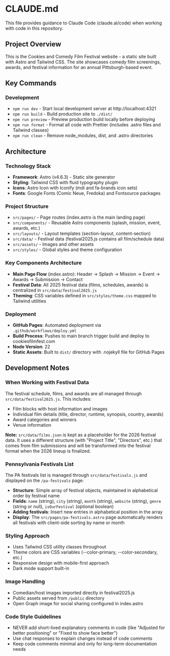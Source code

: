 # CLAUDE.md

This file provides guidance to Claude Code (claude.ai/code) when working with code in this repository.

## Project Overview

This is the Cookies and Comedy Film Festival website - a static site built with Astro and Tailwind CSS. The site showcases comedy film screenings, awards, and festival information for an annual Pittsburgh-based event.

## Key Commands

### Development
- `npm run dev` - Start local development server at http://localhost:4321
- `npm run build` - Build production site to `./dist/`
- `npm run preview` - Preview production build locally before deploying
- `npm run format` - Format all code with Prettier (includes .astro files and Tailwind classes)
- `npm run clean` - Remove node_modules, dist, and .astro directories

## Architecture

### Technology Stack
- **Framework**: Astro (v4.6.3) - Static site generator
- **Styling**: Tailwind CSS with fluid typography plugin
- **Icons**: Astro Icon with Iconify (mdi and fa-brands icon sets)
- **Fonts**: Google Fonts (Comic Neue, Fredoka) and Fontsource packages

### Project Structure
- `src/pages/` - Page routes (index.astro is the main landing page)
- `src/components/` - Reusable Astro components (splash, mission, event, awards, etc.)
- `src/layouts/` - Layout templates (section-layout, content-section)
- `src/data/` - Festival data (festival2025.js contains all film/schedule data)
- `src/assets/` - Images and other assets
- `src/styles/` - Global styles and theme configuration

### Key Components Architecture
- **Main Page Flow** (index.astro): Header → Splash → Mission → Event → Awards → Submission → Contact
- **Festival Data**: All 2025 festival data (films, schedules, awards) is centralized in `src/data/festival2025.js`
- **Theming**: CSS variables defined in `src/styles/theme.css` mapped to Tailwind utilities

### Deployment
- **GitHub Pages**: Automated deployment via `.github/workflows/deploy.yml`
- **Build Process**: Pushes to main branch trigger build and deploy to cookiesfilmfest.com
- **Node Version**: 22
- **Static Assets**: Built to `dist/` directory with .nojekyll file for GitHub Pages

## Development Notes

### When Working with Festival Data
The festival schedule, films, and awards are all managed through `src/data/festival2025.js`. This includes:
- Film blocks with host information and images
- Individual film details (title, director, runtime, synopsis, country, awards)
- Award categories and winners
- Venue information

**Note:** `src/data/films.json` is kept as a placeholder for the 2026 festival data. It uses a different structure (with "Project Title", "Directors", etc.) that comes from film submissions and will be transformed into the festival format when the 2026 lineup is finalized.

### Pennsylvania Festivals List
The PA festivals list is managed through `src/data/festivals.js` and displayed on the `/pa-festivals` page:
- **Structure**: Simple array of festival objects, maintained in alphabetical order by festival name
- **Fields**: `name` (string), `city` (string), `month` (string), `website` (string), `genre` (string or null), `isOurFestival` (optional boolean)
- **Adding festivals**: Insert new entries in alphabetical position in the array
- **Display**: The `src/pages/pa-festivals.astro` page automatically renders all festivals with client-side sorting by name or month

### Styling Approach
- Uses Tailwind CSS utility classes throughout
- Theme colors are CSS variables (--color-primary, --color-secondary, etc.)
- Responsive design with mobile-first approach
- Dark mode support built-in

### Image Handling
- Comedian/host images imported directly in festival2025.js
- Public assets served from `/public` directory
- Open Graph image for social sharing configured in index.astro

### Code Style Guidelines
- NEVER add short-lived explanatory comments in code (like "Adjusted for better positioning" or "Fixed to show face better")
- Use chat responses to explain changes instead of code comments
- Keep code comments minimal and only for long-term documentation needs